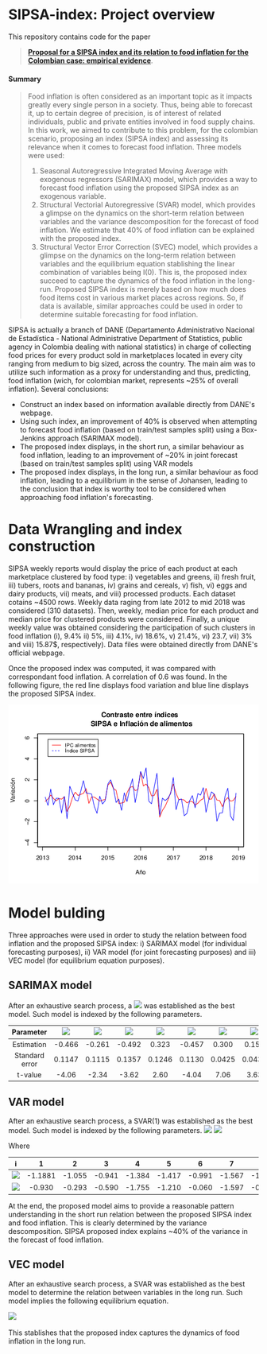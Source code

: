 # SIPSA-index: Project overview

This repository contains code for the paper 
> [**Proposal for a SIPSA index and its relation to food inflation for the Colombian case: empirical evidence**](https://revistas.usantotomas.edu.co/index.php/estadistica/article/view/5635/5549).

#### Summary
> Food inflation is often considered as an important topic as it impacts greatly every single person in a society. Thus, being able to forecast it, up to certain degree of precision, is of interest of related individuals, public and private entities involved in food supply chains. In this work, we aimed to contribute to this problem, for the colombian scenario, proposing an index (SIPSA index) and assessing its relevance when it comes to forecast food inflation. Three models were used: 
> 1. Seasonal Autoregressive Integrated Moving Average with exogenous regressors (SARIMAX) model, which provides a way to forecast food inflation using the proposed SIPSA index as an exogenous variable. 
> 2. Structural Vectorial Autoregressive (SVAR) model, which provides a glimpse on the dynamics on the short-term relation between variables and the variance descomposition for the forecast of food inflation. We estimate that 40% of food inflation can be explained with the proposed index. 
> 3. Structural Vector Error Correction (SVEC) model, which provides a glimpse on the dynamics on the long-term relation between variables and the equilibrium equation stablishing the linear combination of variables being I(0). This is, the proposed index succeed to capture the dynamics of the food inflation in the long-run. 
> Proposed SIPSA index is merely based on how much does food items cost in various market places across regions. So, if data is available, similar approaches could be used in order to determine suitable forecasting for food inflation. 

SIPSA is actually a branch of DANE (Departamento Administrativo Nacional de Estadística - National Administrative Department of Statistics, public agency in Colombia dealing with national statistics) in charge of collecting food prices for every product sold in marketplaces located in every city ranging from medium to big sized, across the country. The main aim was to utilize such information as a proxy for understanding and thus, predicting, food inflation (wich, for colombian market, represents ~25% of overall inflation). Several conclusions: 

- Construct an index based on information available directly from DANE's webpage. 
- Using such index, an improvement of 40% is observed when attempting to forecast food inflation (based on train/test samples split) using a Box-Jenkins approach (SARIMAX model). 
- The proposed index displays, in the short run, a similar behaviour as food inflation, leading to an improvement of ~20% in joint forecast (based on train/test samples split) using VAR models
- The proposed index displays, in the long run, a similar behaviour as food inflation, leading to a equilibrium in the sense of Johansen, leading to the conclusion that index is worthy tool to be considered when approaching food inflation's forecasting. 

# Data Wrangling and index construction 

SIPSA weekly reports would display the price of each product at each marketplace clustered by food type: i) vegetables and greens, ii) fresh fruit, iii) tubers, roots and bananas, iv) grains and cereals, v) fish, vi) eggs and dairy products, vii) meats, and viii) processed products. Each dataset cotains ~4500 rows. Weekly data raging from late 2012 to mid 2018 was considered (310 datasets). Then, weekly, median price for each product and median price for clustered products were considered. Finally, a unique weekly value was obtained considering the participation of such clusters in food inflation (i), 9.4% ii) 5%, iii) 4.1%, iv) 18.6%, v) 21.4%, vi) 23.7, vii) 3% and viii) 15.87$, respectively). Data files were obtained directly from DANE's official webpage.

Once the proposed index was computed, it was compared with correspondant food inflation. A correlation of 0.6 was found. In the following figure, the red line displays food variation and blue line displays the proposed SIPSA index. 

![Tux, the Linux mascot](/Images/ambas.png)

# Model bulding 

Three approaches were used in order to study the relation between food inflation and the proposed SIPSA index: i) SARIMAX model (for individual forecasting purposes), ii) VAR model (for joint forecasting purposes) and iii) VEC model (for equilibrium equation purposes). 


## SARIMAX model 

After an exhaustive search process, a <img src="https://render.githubusercontent.com/render/math?math=\text{SARIMAX}(10,1,13)\times (1,1,0)_{12}"> was established as the best model. Such model is indexed by the following parameters. 

| Parameter      | <img src="https://render.githubusercontent.com/render/math?math=\phi_1">  | <img src="https://render.githubusercontent.com/render/math?math=\phi_{10}">  | <img src="https://render.githubusercontent.com/render/math?math=\theta_1"> | <img src="https://render.githubusercontent.com/render/math?math=\phi_{13}"> | <img src="https://render.githubusercontent.com/render/math?math=\Phi_13">  | <img src="https://render.githubusercontent.com/render/math?math=\text{SIPSA}_t">  | <img src="https://render.githubusercontent.com/render/math?math=\text{SIPSA}_{t-1}"> |
| :------------: | :-------------: | :--------------: | :-------------: | :----------------: | :-----------: | :-------------------: | :----------------------: |
| Estimation     | -0\.466         | -0\.261          | -0\.492         | 0\.323             | -0\.457       | 0\.300                | 0\.157                   |
| Standard error | 0\.1147         | 0\.1115          | 0\.1357         | 0\.1246            | 0\.1130       | 0\.0425               | 0\.0434                  |
| t-value        | -4\.06          | -2\.34           | -3\.62          | 2\.60              | -4\.04        | 7\.06                 | 3\.63                    |


## VAR model 

After an exhaustive search process, a SVAR(1) was established as the best model. Such model is indexed by the following parameters. 
<img src="https://render.githubusercontent.com/render/math?math=\text{Inf}_t = 0.26475 -0.00195t+ 0.47304 \text{Inf}_{t-1} +0.06235 \text{SISPA}_{t-1} + \sum_{i=1}^{11}\text{SDinf}_i \bm{1}_i,">
<img src="https://render.githubusercontent.com/render/math?math=\text{SIPSA}_t = 0.34206-0.00464t+ 0.44231\text{Inf}_{t-1} -0.0003\text{SISPA}_{t-1} + \sum_{i=1}^{11}\text{SDSIPSA}_i \bm{1}_i ">

Where

|  i                | 1        | 2       | 3       | 4       | 5       | 6       | 7       | 8       | 9       | 10      | 11      |
| :---------------------: | :------: | :-----: | :-----: | :-----: | :-----: | :-----: | :-----: | :-----: | :-----: | :-----: | :-----: |
|<img src="https://render.githubusercontent.com/render/math?math=\text{SDinf}_i">   | -1\.1881 | -1\.055 | -0\.941 | -1\.384 | -1\.417 | -0\.991 | -1\.567 | -1\.131 | -1\.428 | -1\.147 | -0\.877 |
|<img src="https://render.githubusercontent.com/render/math?math=\text{SDSIPSA}_i">  | -0\.930  | -0\.293 | -0\.590 | -1\.755 | -1\.210 | -0\.060 | -1\.597 | -0\.895 | -0\.655 | -0\.535 | -0\.200 |

At the end, the proposed model aims to provide a reasonable pattern understanding in the short run relation between the proposed SIPSA index and food inflation. This is clearly determined by the variance descomposition. SIPSA proposed index explains ~40% of the variance in the forecast of food inflation. 
 
 ## VEC model
 After an exhaustive search process, a SVAR was established as the best model to determine the relation between variables in the long run. Such model implies the following equilibrium equation.
 
 <img src="https://render.githubusercontent.com/render/math?math=y_t=\text{Food inflation}_t-1.2218\text{SIPSA}_t-0.0007t \sim I(0)  ">
 
This stablishes that the proposed index captures the dynamics of food inflation in the long run. 


 
 


